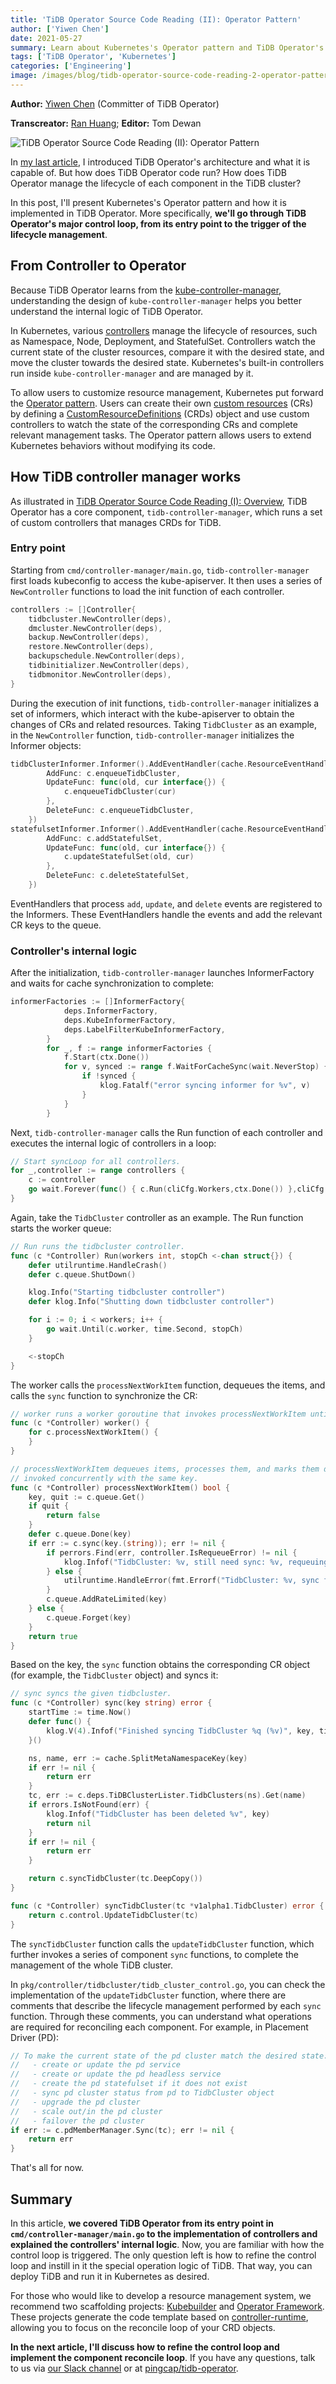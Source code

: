 ```yaml
---
title: 'TiDB Operator Source Code Reading (II): Operator Pattern'
author: ['Yiwen Chen']
date: 2021-05-27
summary: Learn about Kubernetes's Operator pattern and TiDB Operator's major reconcile loop.
tags: ['TiDB Operator', 'Kubernetes']
categories: ['Engineering']
image: /images/blog/tidb-operator-source-code-reading-2-operator-pattern.png
---
```


**Author:** [Yiwen Chen](https://github.com/handlerww) (Committer of TiDB Operator)

**Transcreator:** [Ran Huang](https://github.com/ran-huang); **Editor:** Tom Dewan

![TiDB Operator Source Code Reading (II): Operator Pattern](media/tidb-operator-source-code-reading-2-operator-pattern.png)

In [my last article](https://pingcap.com/blog/tidb-operator-source-code-reading-1-overview), I introduced TiDB Operator's architecture and what it is capable of. But how does TiDB Operator code run? How does TiDB Operator manage the lifecycle of each component in the TiDB cluster?

In this post, I'll present Kubernetes's Operator pattern and how it is implemented in TiDB Operator. More specifically, **we'll go through TiDB Operator's major control loop, from its entry point to the trigger of the lifecycle management**.

## From Controller to Operator

Because TiDB Operator learns from the [kube-controller-manager](https://kubernetes.io/docs/reference/command-line-tools-reference/kube-controller-manager/), understanding the design of `kube-controller-manager` helps you better understand the internal logic of TiDB Operator.

In Kubernetes, various [controllers](https://kubernetes.io/docs/concepts/architecture/controller/) manage the lifecycle of resources, such as Namespace, Node, Deployment, and StatefulSet. Controllers watch the current state of the cluster resources, compare it with the desired state, and move the cluster towards the desired state. Kubernetes's built-in controllers run inside `kube-controller-manager` and are managed by it.

To allow users to customize resource management, Kubernetes put forward the [Operator pattern](https://kubernetes.io/docs/concepts/extend-kubernetes/operator/). Users can create their own [custom resources](https://kubernetes.io/docs/concepts/extend-kubernetes/api-extension/custom-resources/) (CRs) by defining a [CustomResourceDefinitions](https://kubernetes.io/docs/concepts/extend-kubernetes/api-extension/custom-resources/#customresourcedefinitions) (CRDs) object and use custom controllers to watch the state of the corresponding CRs and complete relevant management tasks. The Operator pattern allows users to extend Kubernetes behaviors without modifying its code.

## How TiDB controller manager works

As illustrated in [TiDB Operator Source Code Reading (I): Overview](https://pingcap.com/blog/tidb-operator-source-code-reading-1-overview#how-tidb-operator-works), TiDB Operator has a core component, `tidb-controller-manager`, which runs a set of custom controllers that manages CRDs for TiDB.

### Entry point

Starting from `cmd/controller-manager/main.go`,  `tidb-controller-manager` first loads kubeconfig to access the kube-apiserver. It then uses a series of `NewController` functions to load the init function of each controller.

```go
controllers := []Controller{
    tidbcluster.NewController(deps),
    dmcluster.NewController(deps),
    backup.NewController(deps),
    restore.NewController(deps),
    backupschedule.NewController(deps),
    tidbinitializer.NewController(deps),
    tidbmonitor.NewController(deps),
}
```

During the execution of init functions, `tidb-controller-manager` initializes a set of informers, which interact with the kube-apiserver to obtain the changes of CRs and related resources. Taking `TidbCluster` as an example, in the `NewController` function, `tidb-controller-manager` initializes the Informer objects:

```go
tidbClusterInformer.Informer().AddEventHandler(cache.ResourceEventHandlerFuncs{
        AddFunc: c.enqueueTidbCluster,
        UpdateFunc: func(old, cur interface{}) {
            c.enqueueTidbCluster(cur)
        },
        DeleteFunc: c.enqueueTidbCluster,
    })
statefulsetInformer.Informer().AddEventHandler(cache.ResourceEventHandlerFuncs{
        AddFunc: c.addStatefulSet,
        UpdateFunc: func(old, cur interface{}) {
            c.updateStatefulSet(old, cur)
        },
        DeleteFunc: c.deleteStatefulSet,
    })
```

EventHandlers that process `add`, `update`, and `delete` events are registered to the Informers. These EventHandlers handle the events and add the relevant CR keys to the queue.

### Controller's internal logic

After the initialization, `tidb-controller-manager` launches InformerFactory and waits for cache synchronization to complete:

```go
informerFactories := []InformerFactory{
            deps.InformerFactory,
            deps.KubeInformerFactory,
            deps.LabelFilterKubeInformerFactory,
        }
        for _, f := range informerFactories {
            f.Start(ctx.Done())
            for v, synced := range f.WaitForCacheSync(wait.NeverStop) {
                if !synced {
                    klog.Fatalf("error syncing informer for %v", v)
                }
            }
        }
```

Next, `tidb-controller-manager` calls the Run function of each controller and executes the internal logic of controllers in a loop:

```go
// Start syncLoop for all controllers.
for _,controller := range controllers {
    c := controller
    go wait.Forever(func() { c.Run(cliCfg.Workers,ctx.Done()) },cliCfg.WaitDuration)
}
```

Again, take the `TidbCluster` controller as an example. The Run function starts the worker queue:

```go
// Run runs the tidbcluster controller.
func (c *Controller) Run(workers int, stopCh <-chan struct{}) {
    defer utilruntime.HandleCrash()
    defer c.queue.ShutDown()

    klog.Info("Starting tidbcluster controller")
    defer klog.Info("Shutting down tidbcluster controller")

    for i := 0; i < workers; i++ {
        go wait.Until(c.worker, time.Second, stopCh)
    }

    <-stopCh
}
```

The worker calls the `processNextWorkItem` function, dequeues the items, and calls the `sync` function to synchronize the CR:

```go
// worker runs a worker goroutine that invokes processNextWorkItem until the controller's queue is closed.
func (c *Controller) worker() {
    for c.processNextWorkItem() {
    }
}

// processNextWorkItem dequeues items, processes them, and marks them done. It enforces that the syncHandler is never
// invoked concurrently with the same key.
func (c *Controller) processNextWorkItem() bool {
    key, quit := c.queue.Get()
    if quit {
        return false
    }
    defer c.queue.Done(key)
    if err := c.sync(key.(string)); err != nil {
        if perrors.Find(err, controller.IsRequeueError) != nil {
            klog.Infof("TidbCluster: %v, still need sync: %v, requeuing", key.(string), err)
        } else {
            utilruntime.HandleError(fmt.Errorf("TidbCluster: %v, sync failed %v, requeuing", key.(string), err))
        }
        c.queue.AddRateLimited(key)
    } else {
        c.queue.Forget(key)
    }
    return true
}
```

Based on the key, the `sync` function obtains the corresponding CR object (for example, the `TidbCluster` object) and syncs it:

```go
// sync syncs the given tidbcluster.
func (c *Controller) sync(key string) error {
    startTime := time.Now()
    defer func() {
        klog.V(4).Infof("Finished syncing TidbCluster %q (%v)", key, time.Since(startTime))
    }()

    ns, name, err := cache.SplitMetaNamespaceKey(key)
    if err != nil {
        return err
    }
    tc, err := c.deps.TiDBClusterLister.TidbClusters(ns).Get(name)
    if errors.IsNotFound(err) {
        klog.Infof("TidbCluster has been deleted %v", key)
        return nil
    }
    if err != nil {
        return err
    }

    return c.syncTidbCluster(tc.DeepCopy())
}

func (c *Controller) syncTidbCluster(tc *v1alpha1.TidbCluster) error {
    return c.control.UpdateTidbCluster(tc)
}
```

The `syncTidbCluster` function calls the `updateTidbCluster` function, which further invokes a series of component `sync` functions, to complete the management of the whole TiDB cluster.

In `pkg/controller/tidbcluster/tidb_cluster_control.go`, you can check the implementation of the `updateTidbCluster` function, where there are comments that describe the lifecycle management performed by each `sync` function. Through these comments, you can understand what operations are required for reconciling each component. For example, in Placement Driver (PD):

```go
// To make the current state of the pd cluster match the desired state:
//   - create or update the pd service
//   - create or update the pd headless service
//   - create the pd statefulset if it does not exist
//   - sync pd cluster status from pd to TidbCluster object
//   - upgrade the pd cluster
//   - scale out/in the pd cluster
//   - failover the pd cluster
if err := c.pdMemberManager.Sync(tc); err != nil {
    return err
}
```

That's all for now.

## Summary

In this article, **we covered TiDB Operator from its entry point in `cmd/controller-manager/main.go` to the implementation of controllers and explained the controllers' internal logic**. Now, you are familiar with how the control loop is triggered. The only question left is how to refine the control loop and instill in it the special operation logic of TiDB. That way, you can deploy TiDB and run it in Kubernetes as desired.

For those who would like to develop a resource management system, we recommend two scaffolding projects: [Kubebuilder](https://github.com/kubernetes-sigs/kubebuilder) and [Operator Framework](https://github.com/operator-framework/operator-sdk). These projects generate the code template based on [controller-runtime](https://github.com/kubernetes-sigs/controller-runtime), allowing you to focus on the reconcile loop of your CRD objects.

**In the next article, I'll discuss how to refine the control loop and implement the component reconcile loop**. If you have any questions, talk to us via [our Slack channel](https://slack.tidb.io/invite?team=tidb-community&channel=sig-k8s&ref=pingcap-blog) or at [pingcap/tidb-operator](https://github.com/pingcap/tidb-operator).
